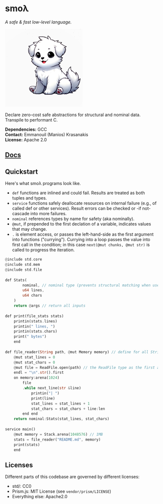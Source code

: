 # smoλ

*A safe & fast low-level language.*

![logo](./docs/smol.png)

Declare zero-cost safe abstractions for structural and nominal data. Transpile to performant C.


**Dependencies:** GCC<br>
**Contact:** Emmanouil (Manios) Krasanakis<br>
**License:** Apache 2.0

## [Docs](https://smolambda.netlify.app/)

## Quickstart

Here's what smoλ programs look like.
<ul>
<li><code class="language-smolambda">def</code> functions are inlined and could fail. Results are treated as both tuples and types.
</li><li><code class="language-smolambda">service</code> functions safely deallocate resources on internal failure (e.g., of called def or other services). Result errors can be checked or -if not- cascade into more failures.
</li><li><code class="language-smolambda">nominal</code> references types by name for safety (aka nominally).
<li><code class="language-smolambda">@mut</code>, if prepended to the first declation of a variable, indicates values that may change.</li>
</li><li><code class="language-smolambda">.</code> is element access, or passes the left-hand-side as the first argument into functions ("currying"). Currying into a loop passes the value into first call in the condition; in this case <code class="language-smolambda">next(@mut chunks, @mut str)</code> is called to progress the iteration.
</li>
</ul>

```rust
@include std.core
@include std.mem
@include std.file

def Stats(
        nominal, // nominal type (prevents structural matching when used as argument)
        u64 lines, 
        u64 chars
    )
    return @args // return all inputs

def print(file_stats stats)
    printin(stats.lines)
    printin(" lines, ")
    printin(stats.chars)
    print(" bytes")
    end

def file_reader(String path, @mut Memory memory) // define for all String variations
    @mut stat_lines = 0
    @mut stat_chars = 0
    @mut file = ReadFile.open(path) // the ReadFile type as the first argument to open
    endl = "\n".str().first
    on memory:arena(1024)
        file
        .while next_line(str &line)
            printin("| ")
            print(line)
            stat_lines = stat_lines + 1
            stat_chars = stat_chars + line:len
        end end
    return nominal:Stats(stat_lines, stat_chars)

service main()
    @mut memory = Stack.arena(1048576) // 1MB
    stats = file_reader("README.md", memory)
    print(stats)
    end
```


## Licenses

Different parts of this codebase are governed by different licenses:

- std/: CC0
- Prism.js: MIT License (see `vendor/prism/LICENSE`)
- Everything else: Apache2.0